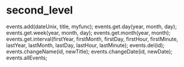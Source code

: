 # second_level
events.add(dateUnix, title, myfunc);
events.get.day(year, month, day);
events.get.week(year, month, day);
events.get.month(year, month);
events.get.interval(firstYear, firstMonth, firstDay, firstHour, firstMinute, lastYear, lastMonth, lastDay, lastHour, lastMinute);
events.del(id);
events.changeName(id, newTitle);
events.changeDate(id, newDate);
events.allEvents;
